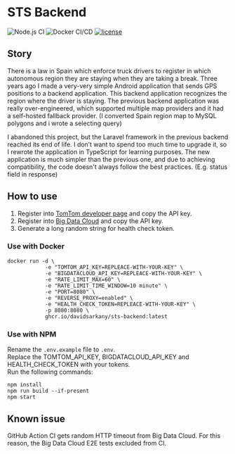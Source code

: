 # STS Backend
![Node.js CI](https://github.com/davidsarkany/sts-backend/workflows/Node.js%20CI/badge.svg)
![Docker CI/CD](https://github.com/davidsarkany/sts-backend/workflows/Docker%20CI/CD/badge.svg)
[![license](https://badgen.net/github/license/davidsarkany/sts-backend)](https://github.com/davidsarkany/sts-backend/blob/master/LICENSE)

## Story
There is a law in Spain which enforce truck drivers to register in which autonomous region they are staying when they are taking a break. 
Three years ago I made a very-very simple Android application that sends GPS positions to a backend application. This backend application recognizes the region where the driver is staying. The previous backend application was really over-engineered, which supported multiple map providers and it had a self-hosted fallback provider. (I converted Spain region map to MySQL polygons and i wrote a selecting query)

I abandoned this project, but the Laravel framework in the previous backend reached its end of life. I don’t want to spend too much time to upgrade it, so I rewrote the application in TypeScript for learning purposes. The new application is much simpler than the previous one, and due to achieving compatibility, the code doesn't always follow the best practices. (E.g. status field in response)

## How to use
1. Register into [TomTom developer page](https://developer.tomtom.com/) and copy the API key.
2. Register into [Big Data Cloud](https://www.bigdatacloud.com/) and copy the API key.
3. Generate a long random string for health check token.


### Use with Docker
```
docker run -d \
            -e "TOMTOM_API_KEY=REPLEACE-WITH-YOUR-KEY" \
            -e "BIGDATACLOUD_API_KEY=REPLEACE-WITH-YOUR-KEY" \
            -e "RATE_LIMIT_MAX=60" \
            -e "RATE_LIMIT_TIME_WINDOW=10 minute" \
            -e "PORT=8080" \
            -e "REVERSE_PROXY=enabled" \
            -e "HEALTH_CHECK_TOKEN=REPLEACE-WITH-YOUR-KEY" \
            -p 8080:8080 \
            ghcr.io/davidsarkany/sts-backend:latest
```

### Use with NPM
Rename the `.env.example` file to `.env`. \
Replace the TOMTOM_API_KEY, BIGDATACLOUD_API_KEY and HEALTH_CHECK_TOKEN with your tokens. \
Run the following commands:
```
npm install
npm run build --if-present
npm start
```

## Known issue
GitHub Action CI gets random HTTP timeout from Big Data Cloud. For this reason, the Big Data Cloud E2E tests excluded from CI.
